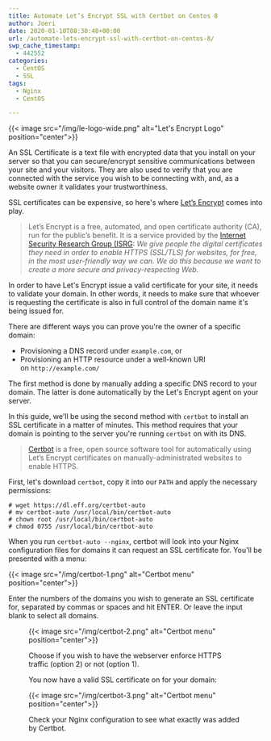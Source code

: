 ```yaml
---
title: Automate Let’s Encrypt SSL with Certbot on Centos 8
author: Joeri
date: 2020-01-10T08:30:48+00:00
url: /automate-lets-encrypt-ssl-with-certbot-on-centos-8/
swp_cache_timestamp:
  - 442552
categories:
  - CentOS
  - SSL
tags:
  - Nginx
  - CentOS

---
```


{{< image src="/img/le-logo-wide.png" alt="Let's Encrypt Logo" position="center">}}

An SSL Certificate is a text file with encrypted data that you install on your server so that you can secure/encrypt sensitive communications between your site and your visitors. They are also used to verify that you are connected with the service you wish to be connecting with, and, as a website owner it validates your trustworthiness.

SSL certificates can be expensive, so here's where [Let&#8217;s Encrypt](https://letsencrypt.org/about/) comes into play. 

>Let’s Encrypt is a free, automated, and open certificate authority (CA), run for the public’s benefit. It is a service provided by the [Internet Security Research Group (ISRG](https://www.abetterinternet.org): _We give people the digital certificates they need in order to enable HTTPS (SSL/TLS) for websites, for free, in the most user-friendly way we can. We do this because we want to create a more secure and privacy-respecting Web._

In order to have Let's Encrypt issue a valid certificate for your site, it needs to validate your domain. In other words, it needs to make sure that whoever is requesting the certificate is also in full control of the domain name it's being issued for. 

There are different ways you can prove you're the owner of a specific domain:

  * Provisioning a DNS record under&nbsp;`example.com`, or
  * Provisioning an HTTP resource under a well-known URI on&nbsp;`http://example.com/`

The first method is done by manually adding a specific DNS record to your domain. The latter is done automatically by the Let's Encrypt agent on your server.

In this guide, we'll be using the second method with `certbot` to install an SSL certificate in a matter of minutes. This method requires that your domain is pointing to the server you're running `certbot` on with its DNS. 

>[Certbot](https://certbot.eff.org/about/) is a free, open source software tool for automatically using Let’s Encrypt certificates on manually-administrated websites to enable HTTPS.

First, let's download `certbot`, copy it into our `PATH` and apply the necessary permissions:

```
# wget https://dl.eff.org/certbot-auto 
# mv certbot-auto /usr/local/bin/certbot-auto 
# chown root /usr/local/bin/certbot-auto 
# chmod 0755 /usr/local/bin/certbot-auto
```

When you run `certbot-auto --nginx`, certbot will look into your Nginx configuration files for domains it can request an SSL certificate for. You'll be presented with a menu:

{{< image src="/img/certbot-1.png" alt="Certbot menu" position="center">}}


Enter the numbers of the domains you wish to generate an SSL certificate for, separated by commas or spaces and hit ENTER. Or leave the input blank to select all domains. <figure class="wp-block-image size-large">

{{< image src="/img/certbot-2.png" alt="Certbot menu" position="center">}}

Choose if you wish to have the webserver enforce HTTPS traffic (option 2) or not (option 1). 

You now have a valid SSL certificate on for your domain: 

{{< image src="/img/certbot-3.png" alt="Certbot menu" position="center">}}

Check your Nginx configuration to see what exactly was added by Certbot.